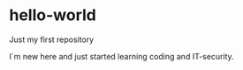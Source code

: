 # hello-world
Just my first repository

I´m new here and just started learning coding and IT-security.

